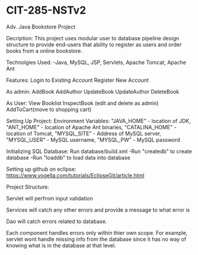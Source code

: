 # CIT-285-NSTv2
Adv. Java Bookstore Project

Decription:
    This project uses modular user to database pipeline design structure to provide end-users that ability to register as users and order books from a online bookstore. 
    
Technolgies Used:
        -Java, MySQL, JSP, Servlets, Apache Tomcat, Apache Ant
  
Features:
  Login to Existing Account
  Register New Account

  As admin:
    AddBook
    AddAuthor
    UpdateBook
    UpdateAuthor
    DeleteBook

  As User:
    View Booklist
    InspectBook (edit and delete as admin)
    AddToCart(move to shopping cart)
  
  
Setting Up Project:
  Environment Variables:
    "JAVA_HOME" - location of JDK,
    "ANT_HOME" - location of Apache Ant binaries,
    "CATALINA_HOME" - location of Tomcat,
    "MYSQL_SITE" - Address of MySQL server,
    "MYSQL_USER" - MySQL username,
    "MYSQL_PW" - MySQL password

  Initializing SQL Database:
    Run database/build.xml
    -Run "createdb" to create database
    -Run "loaddb" to load data into database
    
  Setting up github on eclipse:
    https://www.vogella.com/tutorials/EclipseGit/article.html

  Project Structure:

  Servlet will perfrom input validation

  Services will catch any other errors and provide a message to what error is

  Dao will catch errors related to database.

  Each component handles errors only within thier own scope. For example, servlet wont handle missing info from the database 
  since it has no way of knowing what is in the database at that level.



